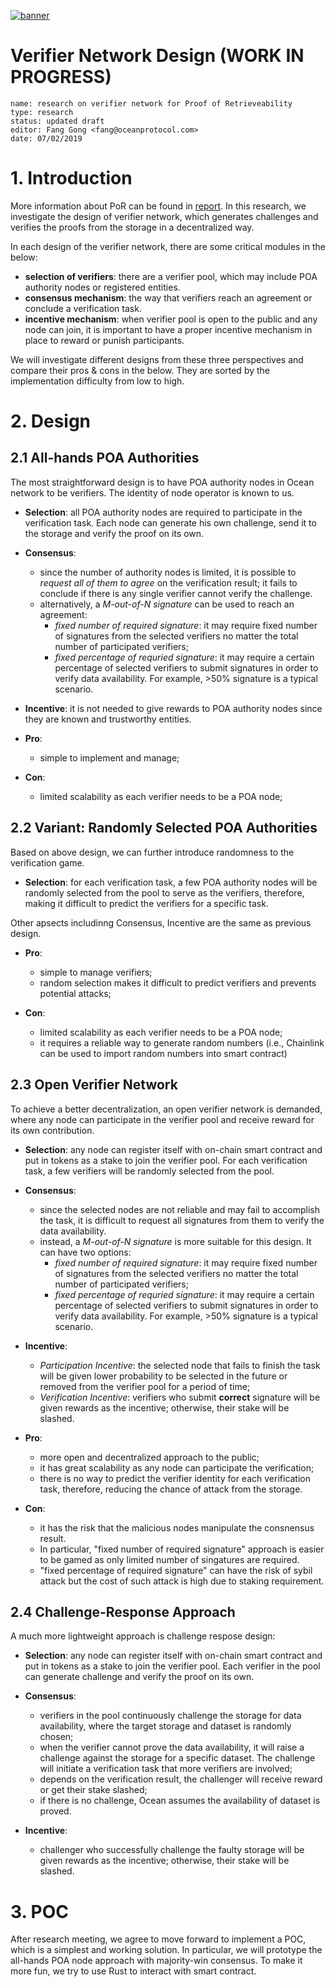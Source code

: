 [![banner](https://raw.githubusercontent.com/oceanprotocol/art/master/github/repo-banner%402x.png)](https://oceanprotocol.com)

#  Verifier Network Design (WORK IN PROGRESS)

```
name: research on verifier network for Proof of Retrieveability
type: research
status: updated draft
editor: Fang Gong <fang@oceanprotocol.com>
date: 07/02/2019
```

# 1. Introduction

More information about PoR can be found in [report](../03-data-availability/web2-compact-por/README.md). In this research, we investigate the design of verifier network, which generates challenges and verifies the proofs from the storage in a decentralized way.

In each design of the verifier network, there are some critical modules in the below:

* **selection of verifiers**: there are a verifier pool, which may include POA authority nodes or registered entities. 
* **consensus mechanism**: the way that verifiers reach an agreement or conclude a verification task.
* **incentive mechanism**: when verifier pool is open to the public and any node can join, it is important to have a proper incentive mechanism in place to reward or punish participants.

We will investigate different designs from these three perspectives and compare their pros & cons in the below. They are sorted by the implementation difficulty from low to high.

# 2. Design 

## 2.1 All-hands POA Authorities

The most straightforward design is to have POA authority nodes in Ocean network to be verifiers. The identity of node operator is known to us. 

* **Selection**: all POA authority nodes are required to participate in the verification task. Each node can generate his own challenge, send it to the storage and verify the proof on its own. 

* **Consensus**:
	* since the number of authority nodes is limited, it is possible to *request all of them to agree* on the verification result; it fails to conclude if there is any single verifier cannot verify the challenge. 
	* alternatively, a *M-out-of-N signature* can be used to reach an agreement: 
		* *fixed number of required signature*: it may require fixed number of signatures from the selected verifiers no matter the total number of participated verifiers;
		* *fixed percentage of requried signature*: it may require a certain percentage of selected verifiers to submit signatures in order to verify data availability. For example, >50% signature is a typical scenario.

* **Incentive**: it is not needed to give rewards to POA authority nodes since they are known and trustworthy entities.

* **Pro**:
	* simple to implement and manage;

* **Con**:
	* limited scalability as each verifier needs to be a POA node;

## 2.2 Variant: Randomly Selected POA Authorities

Based on above design, we can further introduce randomness to the verification game. 

* **Selection**: for each verification task, a few POA authority nodes will be randomly selected from the pool to serve as the verifiers, therefore, making it difficult to predict the verifiers for a specific task.

Other apsects includinng Consensus, Incentive are the same as previous design.

* **Pro**:
	* simple to manage verifiers;
	* random selection makes it difficult to predict verifiers and prevents potential attacks;

* **Con**:
	* limited scalability as each verifier needs to be a POA node;
	* it requires a reliable way to generate random numbers (i.e., Chainlink can be used to import random numbers into smart contract)



## 2.3 Open Verifier Network

To achieve a better decentralization, an open verifier network is demanded, where any node can participate in the verifier pool and receive reward for its own contribution.

* **Selection**: any node can register itself with on-chain smart contract and put in tokens as a stake to join the verifier pool. For each verification task, a few verifiers will be randomly selected from the pool. 

* **Consensus**:
	* since the selected nodes are not reliable and may fail to accomplish the task, it is difficult to request all signatures from them to verify the data availability.
	* instead, a *M-out-of-N signature* is more suitable for this design. It can have two options:
		* *fixed number of required signature*: it may require fixed number of signatures from the selected verifiers no matter the total number of participated verifiers;
		* *fixed percentage of requried signature*: it may require a certain percentage of selected verifiers to submit signatures in order to verify data availability. For example, >50% signature is a typical scenario.

* **Incentive**: 
	* *Participation Incentive*: the selected node that fails to finish the task will be given lower probability to be selected in the future or removed from the verifier pool for a period of time;
	* *Verification Incentive*: verifiers who submit **correct** signature will be given rewards as the incentive; otherwise, their stake will be slashed.

* **Pro**:
	* more open and decentralized approach to the public;
	* it has great scalability as any node can participate the verification;
	* there is no way to predict the verifier identity for each verification task, therefore, reducing the chance of attack from the storage.

* **Con**:
	* it has the risk that the malicious nodes manipulate the consnensus result. 
	* In particular, "fixed number of required signature" approach is easier to be gamed as only limited number of singatures are required.  
	* "fixed percentage of required signature" can have the risk of sybil attack but the cost of such attack is high due to staking requirement.

## 2.4 Challenge-Response Approach

A much more lightweight approach is challenge respose design:

* **Selection**: any node can register itself with on-chain smart contract and put in tokens as a stake to join the verifier pool. Each verifier in the pool can generate challenge and verify the proof on its own.

* **Consensus**:
	* verifiers in the pool continuously challenge the storage for data availability, where the target storage and dataset is randomly chosen;
	* when the verifier cannot prove the data availability, it will raise a challenge against the storage for a specific dataset. The challenge will initiate a verification task that more verifiers are involved;
	* depends on the verification result, the challenger will receive reward or get their stake slashed;
	* if there is no challenge, Ocean assumes the availability of dataset is proved.

* **Incentive**: 
	* challenger who successfully challenge the faulty storage will be given rewards as the incentive; otherwise, their stake will be slashed.		

# 3. POC

After research meeting, we agree to move forward to implement a POC, which is a simplest and working solution. In particular, we will prototype the all-hands POA node approach with majority-win consensus. To make it more fun, we try to use Rust to interact with smart contract.